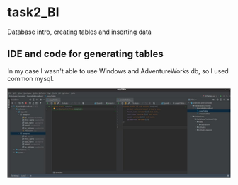 # task2_BI
Database intro, creating tables and inserting data


## IDE and code for generating tables 

In my case I wasn't able to use Windows and AdventureWorks db, so I used common mysql. 

![alt text](https://github.com/BeefMILF/task2_BI/blob/master/photo_2020-12-04_00-36-18.jpg?raw=true)

